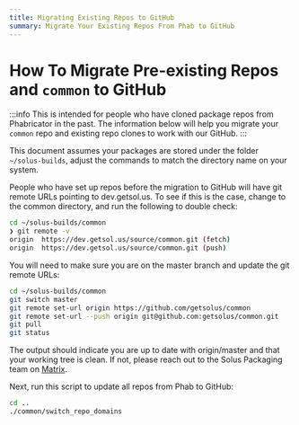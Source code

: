 ```yaml
---
title: Migrating Existing Repos to GitHub
summary: Migrate Your Existing Repos From Phab to GitHub
---
```


# How To Migrate Pre-existing Repos and `common` to GitHub

:::info
This is intended for people who have cloned package repos from Phabricator in the past. The information below will help you migrate your `common` repo and existing repo clones to work with our GitHub.
:::

This document assumes your packages are stored under the folder `~/solus-builds`, adjust the commands to match the directory name on your system.

People who have set up repos before the migration to GitHub will have git remote URLs pointing to dev.getsol.us. To see if this is the case, change to the common directory, and run the following to double check:

``` bash
cd ~/solus-builds/common
❯ git remote -v
origin  https://dev.getsol.us/source/common.git (fetch)
origin  https://dev.getsol.us/source/common.git (push)

```

You will need to make sure you are on the master branch and update the git remote URLs:

```bash
cd ~/solus-builds/common
git switch master
git remote set-url origin https://github.com/getsolus/common
git remote set-url --push origin git@github.com:getsolus/common.git
git pull
git status
```

The output should indicate you are up to date with origin/master and that your working tree is clean. If not, please reach out to the Solus Packaging team on [Matrix](/docs/user/contributing/getting-involved.md#matrix-chat).

Next, run this script to update all repos from Phab to GitHub:

```bash
cd ..
./common/switch_repo_domains
```